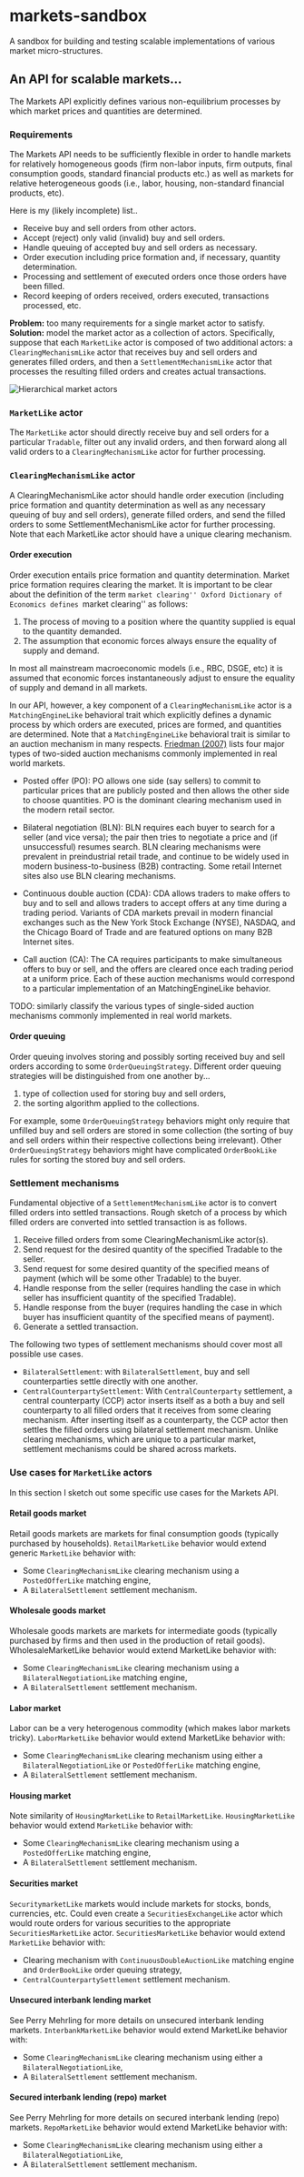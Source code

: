 # markets-sandbox
A sandbox for building and testing scalable implementations of various market micro-structures.

## An API for scalable markets...

The Markets API explicitly defines various non-equilibrium processes by which market prices and quantities are determined.

### Requirements
The Markets API needs to be sufficiently flexible in order to handle markets for relatively homogeneous goods (firm non-labor inputs, firm outputs, final consumption goods, standard financial products etc.) as well as markets for relative heterogeneous goods (i.e., labor, housing, non-standard financial products, etc).

Here is my (likely incomplete) list..

* Receive buy and sell orders from other actors.
* Accept (reject) only valid (invalid) buy and sell orders.
* Handle queuing of accepted buy and sell orders as necessary.
* Order execution including price formation and, if necessary, quantity determination.
* Processing and settlement of executed orders once those orders have been filled.
* Record keeping of orders received, orders executed, transactions processed, etc.

**Problem:** too many requirements for a single market actor to satisfy. **Solution:** model the market actor as a collection of actors. Specifically, suppose that each `MarketLike` actor is composed of two additional actors: a `ClearingMechanismLike` actor that receives buy and sell orders and generates filled orders, and then a `SettlementMechanismLike` actor that processes the resulting filled orders and creates actual transactions.

![Hierarchical market actors](./marketlike-actor.jpg)

### `MarketLike` actor
The `MarketLike` actor should directly receive buy and sell orders for a particular `Tradable`, filter out any invalid orders, and then forward along all valid orders to a `ClearingMechanismLike` actor for further processing.

### `ClearingMechanismLike` actor
A ClearingMechanismLike actor should handle order execution (including price formation and quantity determination as well as any necessary queuing of buy and sell orders), generate filled orders, and send the filled orders to some SettlementMechanismLike actor for further processing. Note that each MarketLike actor should have a unique clearing mechanism.

#### Order execution
Order execution entails price formation and quantity determination. Market price formation requires clearing the market. It is important to be clear about the definition of the term ``market clearing'' Oxford Dictionary of Economics defines ``market clearing'' as follows:

1. The process of moving to a position where the quantity supplied is equal to the quantity demanded.
2. The assumption that economic forces always ensure the equality of supply and demand.

In most all mainstream macroeconomic models (i.e., RBC, DSGE, etc) it is assumed that economic forces instantaneously adjust to ensure the equality of supply and demand in all markets.

In our API, however, a key component of a `ClearingMechanismLike` actor is a `MatchingEngineLike` behavioral trait which explicitly defines a dynamic process by which orders are executed, prices are formed, and quantities are determined. Note that a `MatchingEngineLike` behavioral trait is similar to an auction mechanism in many respects. [Friedman (2007)](http://www.sciencedirect.com/science/article/pii/S0167268106002757) lists four major types of two-sided auction mechanisms commonly implemented in real world markets.

* Posted offer (PO): PO allows one side (say sellers) to commit to particular prices that are publicly posted and then allows the other side to choose quantities. PO is the dominant clearing mechanism used in the modern retail sector.

* Bilateral negotiation (BLN): BLN requires each buyer to search for a seller (and vice versa); the pair then tries to negotiate a price and (if unsuccessful) resumes search. BLN clearing mechanisms were prevalent in preindustrial retail trade, and continue to be widely used in modern business-to-business (B2B) contracting. Some retail Internet sites also use BLN clearing mechanisms.

* Continuous double auction (CDA): CDA allows traders to make offers to buy and to sell and allows traders to accept offers at any time during a trading period. Variants of CDA markets prevail in modern financial exchanges such as the New York Stock Exchange (NYSE), NASDAQ, and the Chicago Board of Trade and are featured options on many B2B Internet sites.

* Call auction (CA): The CA requires participants to make simultaneous offers to buy or sell, and the offers are cleared once each trading period at a uniform price. Each of these auction mechanisms would correspond to a particular implementation of an MatchingEngineLike behavior.

TODO: similarly classify the various types of single-sided auction mechanisms commonly implemented
in real world markets.

#### Order queuing
Order queuing involves storing and possibly sorting received buy and sell orders according to some `OrderQueuingStrategy`. Different order queuing strategies will be distinguished from one another by...

1. type of collection used for storing buy and sell orders,
2. the sorting algorithm applied to the collections.

For example, some `OrderQueuingStrategy` behaviors might only require that unfilled buy and sell orders are stored in some collection (the sorting of buy and sell orders within their respective collections being irrelevant). Other `OrderQueuingStrategy` behaviors might have complicated `OrderBookLike` rules for sorting the stored buy and sell orders.

### Settlement mechanisms
Fundamental objective of a `SettlementMechanismLike` actor is to convert filled orders into settled transactions. Rough sketch of a process by which filled orders are converted into settled transaction is as follows.

1. Receive filled orders from some ClearingMechanismLike actor(s).
2. Send request for the desired quantity of the specified Tradable to the seller. 
3. Send request for some desired quantity of the specified means of payment (which will be some other Tradable) to the buyer.
4. Handle response from the seller (requires handling the case in which seller has insufficient quantity of the specified Tradable).
5. Handle response from the buyer (requires handling the case in which buyer has insufficient quantity of the specified means of payment).
6. Generate a settled transaction.

The following two types of settlement mechanisms should cover most all possible use cases.

* `BilateralSettlement`: with `BilateralSettlement`, buy and sell counterparties settle directly with one another.
* `CentralCounterpartySettlement`: With `CentralCounterparty` settlement, a central counterparty (CCP) actor inserts itself as a both a buy and sell counterparty to all filled orders that it receives from some clearing mechanism. After inserting itself as a counterparty, the CCP actor then settles the filled orders using bilateral settlement mechanism. Unlike clearing mechanisms, which are unique to a particular market, settlement mechanisms could be shared across markets.

### Use cases for `MarketLike` actors
In this section I sketch out some specific use cases for the Markets API.

#### Retail goods market
Retail goods markets are markets for final consumption goods (typically purchased by households). `RetailMarketLike` behavior would extend generic `MarketLike` behavior with:

* Some `ClearingMechanismLike` clearing mechanism using a `PostedOfferLike` matching engine,
* A `BilateralSettlement` settlement mechanism.

#### Wholesale goods market
Wholesale goods markets are markets for intermediate goods (typically purchased by firms and then used in the production of retail goods). WholesaleMarketLike behavior would extend MarketLike behavior with:

* Some `ClearingMechanismLike` clearing mechanism using a `BilateralNegotiationLike` matching engine,
* A `BilateralSettlement` settlement mechanism.

#### Labor market
Labor can be a very heterogenous commodity (which makes labor markets tricky). `LaborMarketLike` behavior would extend MarketLike behavior with:

* Some `ClearingMechanismLike` clearing mechanism using either a `BilateralNegotiationLike` or `PostedOfferLike` matching engine,
* A `BilateralSettlement` settlement mechanism.

#### Housing market
Note similarity of `HousingMarketLike` to `RetailMarketLike`. `HousingMarketLike` behavior would extend `MarketLike` behavior with:

* Some `ClearingMechanismLike` clearing mechanism using a `PostedOfferLike` matching engine,
* A `BilateralSettlement` settlement mechanism.

#### Securities market
`SecuritymarketLike` markets would include markets for stocks, bonds, currencies, etc. Could even create a `SecuritiesExchangeLike` actor which would route orders for various securities to the appropriate `SecuritiesMarketLike` actor. `SecuritiesMarketLike` behavior would extend `MarketLike` behavior with:

* Clearing mechanism with `ContinuousDoubleAuctionLike` matching engine and `OrderBookLike` order queuing strategy,
* `CentralCounterpartySettlement` settlement mechanism.

#### Unsecured interbank lending market
See Perry Mehrling for more details on unsecured interbank lending markets. `InterbankMarketLike` behavior would extend MarketLike behavior with:

* Some `ClearingMechanismLike` clearing mechanism using either a `BilateralNegotiationLike`,
* A `BilateralSettlement` settlement mechanism.

#### Secured interbank lending (repo) market
See Perry Mehrling for more details on secured interbank lending (repo) markets. `RepoMarketLike` behavior would extend MarketLike behavior with:

* Some `ClearingMechanismLike` clearing mechanism using either a `BilateralNegotiationLike`,
* A `BilateralSettlement` settlement mechanism.

